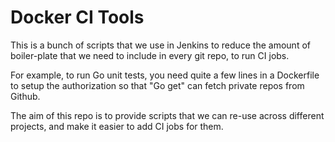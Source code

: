 # Docker CI Tools

This is a bunch of scripts that we use in Jenkins to reduce the amount of boiler-plate
that we need to include in every git repo, to run CI jobs.

For example, to run Go unit tests, you need quite a few lines in a Dockerfile to
setup the authorization so that "Go get" can fetch private repos from Github.

The aim of this repo is to provide scripts that we can re-use across different
projects, and make it easier to add CI jobs for them.